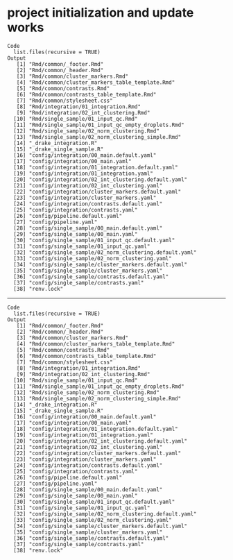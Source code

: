 # project initialization and update works

    Code
      list.files(recursive = TRUE)
    Output
       [1] "Rmd/common/_footer.Rmd"                              
       [2] "Rmd/common/_header.Rmd"                              
       [3] "Rmd/common/cluster_markers.Rmd"                      
       [4] "Rmd/common/cluster_markers_table_template.Rmd"       
       [5] "Rmd/common/contrasts.Rmd"                            
       [6] "Rmd/common/contrasts_table_template.Rmd"             
       [7] "Rmd/common/stylesheet.css"                           
       [8] "Rmd/integration/01_integration.Rmd"                  
       [9] "Rmd/integration/02_int_clustering.Rmd"               
      [10] "Rmd/single_sample/01_input_qc.Rmd"                   
      [11] "Rmd/single_sample/01_input_qc_empty_droplets.Rmd"    
      [12] "Rmd/single_sample/02_norm_clustering.Rmd"            
      [13] "Rmd/single_sample/02_norm_clustering_simple.Rmd"     
      [14] "_drake_integration.R"                                
      [15] "_drake_single_sample.R"                              
      [16] "config/integration/00_main.default.yaml"             
      [17] "config/integration/00_main.yaml"                     
      [18] "config/integration/01_integration.default.yaml"      
      [19] "config/integration/01_integration.yaml"              
      [20] "config/integration/02_int_clustering.default.yaml"   
      [21] "config/integration/02_int_clustering.yaml"           
      [22] "config/integration/cluster_markers.default.yaml"     
      [23] "config/integration/cluster_markers.yaml"             
      [24] "config/integration/contrasts.default.yaml"           
      [25] "config/integration/contrasts.yaml"                   
      [26] "config/pipeline.default.yaml"                        
      [27] "config/pipeline.yaml"                                
      [28] "config/single_sample/00_main.default.yaml"           
      [29] "config/single_sample/00_main.yaml"                   
      [30] "config/single_sample/01_input_qc.default.yaml"       
      [31] "config/single_sample/01_input_qc.yaml"               
      [32] "config/single_sample/02_norm_clustering.default.yaml"
      [33] "config/single_sample/02_norm_clustering.yaml"        
      [34] "config/single_sample/cluster_markers.default.yaml"   
      [35] "config/single_sample/cluster_markers.yaml"           
      [36] "config/single_sample/contrasts.default.yaml"         
      [37] "config/single_sample/contrasts.yaml"                 
      [38] "renv.lock"                                           

---

    Code
      list.files(recursive = TRUE)
    Output
       [1] "Rmd/common/_footer.Rmd"                              
       [2] "Rmd/common/_header.Rmd"                              
       [3] "Rmd/common/cluster_markers.Rmd"                      
       [4] "Rmd/common/cluster_markers_table_template.Rmd"       
       [5] "Rmd/common/contrasts.Rmd"                            
       [6] "Rmd/common/contrasts_table_template.Rmd"             
       [7] "Rmd/common/stylesheet.css"                           
       [8] "Rmd/integration/01_integration.Rmd"                  
       [9] "Rmd/integration/02_int_clustering.Rmd"               
      [10] "Rmd/single_sample/01_input_qc.Rmd"                   
      [11] "Rmd/single_sample/01_input_qc_empty_droplets.Rmd"    
      [12] "Rmd/single_sample/02_norm_clustering.Rmd"            
      [13] "Rmd/single_sample/02_norm_clustering_simple.Rmd"     
      [14] "_drake_integration.R"                                
      [15] "_drake_single_sample.R"                              
      [16] "config/integration/00_main.default.yaml"             
      [17] "config/integration/00_main.yaml"                     
      [18] "config/integration/01_integration.default.yaml"      
      [19] "config/integration/01_integration.yaml"              
      [20] "config/integration/02_int_clustering.default.yaml"   
      [21] "config/integration/02_int_clustering.yaml"           
      [22] "config/integration/cluster_markers.default.yaml"     
      [23] "config/integration/cluster_markers.yaml"             
      [24] "config/integration/contrasts.default.yaml"           
      [25] "config/integration/contrasts.yaml"                   
      [26] "config/pipeline.default.yaml"                        
      [27] "config/pipeline.yaml"                                
      [28] "config/single_sample/00_main.default.yaml"           
      [29] "config/single_sample/00_main.yaml"                   
      [30] "config/single_sample/01_input_qc.default.yaml"       
      [31] "config/single_sample/01_input_qc.yaml"               
      [32] "config/single_sample/02_norm_clustering.default.yaml"
      [33] "config/single_sample/02_norm_clustering.yaml"        
      [34] "config/single_sample/cluster_markers.default.yaml"   
      [35] "config/single_sample/cluster_markers.yaml"           
      [36] "config/single_sample/contrasts.default.yaml"         
      [37] "config/single_sample/contrasts.yaml"                 
      [38] "renv.lock"                                           

